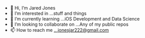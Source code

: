 - 👋 Hi, I’m Jared Jones
- 👀 I’m interested in ...stuff and things
- 🌱 I’m currently learning ...iOS Development and Data Science
- 💞️ I’m looking to collaborate on ...Any of my public repos
- 📫 How to reach me ...jonesjar222@gmail.com
